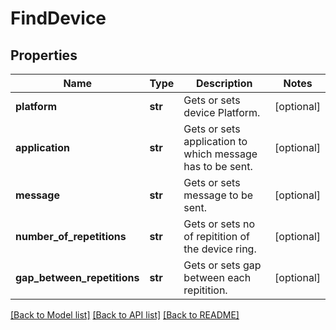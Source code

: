 # FindDevice

## Properties
Name | Type | Description | Notes
------------ | ------------- | ------------- | -------------
**platform** | **str** | Gets or sets device Platform. | [optional] 
**application** | **str** | Gets or sets application to which message has to be sent. | [optional] 
**message** | **str** | Gets or sets message to be sent. | [optional] 
**number_of_repetitions** | **str** | Gets or sets no of repitition of the device ring. | [optional] 
**gap_between_repetitions** | **str** | Gets or sets gap between each repitition. | [optional] 

[[Back to Model list]](../README.md#documentation-for-models) [[Back to API list]](../README.md#documentation-for-api-endpoints) [[Back to README]](../README.md)


